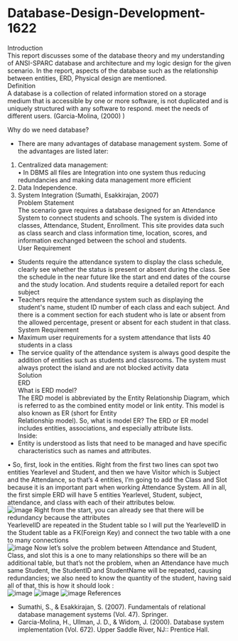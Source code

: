 # Database-Design-Development-1622
Introduction   
   	This report discusses some of the database theory and my understanding of ANSI-SPARC database and architecture and my logic design for the given scenario. In the report, aspects of the database such as the relationship between entities, ERD, Physical design are mentioned.   
Definition   
   	A database is a collection of related information stored on a storage medium that is accessible by one or more software, is not duplicated and is uniquely structured with any software to respond. meet the needs of different users. (Garcia-Molina, (2000) ) 
   
Why do we need database?   
- There are many advantages of database management system. Some of the advantages are listed later:   
1.	Centralized data management:   
•  In DBMS all files are Integration into one system thus reducing redundancies and making data management more efficient   
2.	Data Independence.   
3.	System Integration (Sumathi, Esakkirajan, 2007)   
Problem Statement   
The scenario gave requires a database designed for an Attendance System to connect students and schools. The system is divided into classes, Attendance, Student, Enrollment. This site provides data such as class search and class information time, location, scores, and information exchanged between the school and students.   
User Requirement   
-	Students require the attendance system to display the class schedule, clearly see whether the status is present or absent during the class. See the schedule in the near future like the start and end dates of the course and the study location. And students require a detailed report for each subject    
-	Teachers require the attendance system such as displaying the student's name, student ID number of each class and each subject. And there is a comment section for each student 
who is late or absent from the allowed percentage, present or absent for each student in that class.    
System Requirement   
-	Maximum user requirements for a system attendance that lists 40 students in a class   
-	The service quality of the attendance system is always good despite the addition of entities such as students and classrooms. The system must always protect the island and are not blocked activity data   
Solution   
ERD   
What is ERD model?   
The ERD model is abbreviated by the Entity Relationship Diagram, which is referred to as the combined entity model or link entity. This model is also known as ER (short for Entity   
Relationship model). So, what is model ER? The ERD or ER model includes entities, associations, and especially attribute lists.   
Inside:   
- Entity is understood as lists that need to be managed and have specific characteristics such as names and attributes.   
   
•  So, first, look in the entities. Right from the first two lines can spot two entities Yearlevel and Student, and then we have Visitor which is Subject and the Attendance, so that’s 4 entities, I’m going to add the Class and Slot because it is an important part when working Attendance System. All in all, the first simple ERD will have 5 entities Yearlevel, Student, subject, attendance, and class with each of their attributes below.   
![image](https://user-images.githubusercontent.com/94780400/144753338-89fd0a0d-511a-42d0-af7b-7a164d72c645.png)
Right from the start, you can already see that there will be redundancy because the attributes   
YearlevelID are repeated in the Student table so I will put the YearlevelID in the Student table as a  FK(Foreign Key) and connect the two table with a one to many connections   
![image](https://user-images.githubusercontent.com/94780400/144753344-9fd5238f-d336-4947-bdaf-7e61e59b40e4.png)
Now let’s solve the problem between Attendance and Student, Class, and slot this is a one to many relationships so there will be an additional table, but that’s not the problem, when an Attendance have much same Student, the StudentID and StudentName will be repeated, causing redundancies; we also need to know the quantity of the student, having said all of that, this is how it should look :   
![image](https://user-images.githubusercontent.com/94780400/144753350-b444d812-c042-4e21-8e7d-348db0232ad3.png)
![image](https://user-images.githubusercontent.com/94780400/144753352-3440b6df-40e1-4d1b-ab8f-c8bf8669cfb4.png)
![image](https://user-images.githubusercontent.com/94780400/144753354-2c27598e-a2bd-4b25-b75f-f1d1cf5f3c8f.png)
References  
-	Sumathi, S., & Esakkirajan, S. (2007). Fundamentals of relational database management systems (Vol. 47). Springer.  
-	Garcia-Molina, H., Ullman, J. D., & Widom, J. (2000). Database system implementation (Vol. 672). Upper Saddle River, NJ:: Prentice Hall.  
